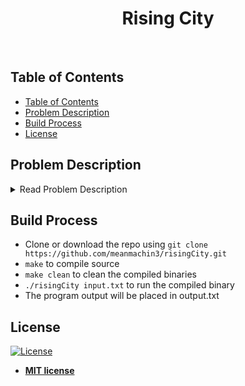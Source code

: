 <h1 align="center"> Rising City </h1> <br>

<!-- START doctoc generated TOC please keep comment here to allow auto update -->
<!-- DON'T EDIT THIS SECTION, INSTEAD RE-RUN doctoc TO UPDATE -->
## Table of Contents

- [Table of Contents](#table-of-contents)
- [Problem Description](#problem-description)
- [Build Process](#build-process)
- [License](#license)

<!-- END doctoc generated TOC please keep comment here to allow auto update -->

## Problem Description

<details><summary>Read Problem Description</summary>
<p>

Wayne Enterprises is developing a new city. They are constructing many buildings and plan to use software to keep track of all buildings under construction in this new city. A building record has the following fields:

__buildingNum__: unique integer identifier for each building.  
__executed_time__: total number of days spent so far on this building.  
__total_time__: the total number of days needed to complete the construction of the building.  

The needed operations are:

1. Print (buildingNum) prints the triplet buildingNume,executed_time,total_time.
2. Print (buildingNum1, buildingNum2) prints all triplets bn, executed_tims, total_time for which buildingNum1 <= bn <= buildingNum2.
3. Insert (buildingNum,total_time) where buildingNum is different from existing building numbers and executed_time = 0.

In order to complete the given task, you must use a min-heap and a Red-Black Tree (RBT). You must write your own code the min heap and RBT. Also, you may assume that the number of active buildings will not exceed 2000.

A min heap should be used to store (buildingNums,executed_time,total_time) triplets ordered by executed_time. You mwill need a suitable mechanism to handle duplicate executed_times in your min heap. An RBT should be used store (buildingNums,executed_time,total_time) triplets ordered by buildingNum. You are required to maintain pointers between corresponding nodes in the min-heap and RBT.

Wayne Construction works on one building at a time. When it is time to select a building to work on, the building with the lowest executed_time (ties are broken by selecting the building with the lowest buildingNum) is selected. The selected building is worked on until complete or for 5 days, whichever happens first. If the building completes during this period its number and day of completion is output and it is removed from the data structures. Otherwise, the building’s executed_time is updated. In both cases, Wayne Construction selects the next building to work on using the selection rule. When no building remains, the completion date of the new city is output.

</p>
</details>

## Build Process

- Clone or download the repo using `git clone https://github.com/meanmachin3/risingCity.git`
- `make` to compile source
- `make clean` to clean the compiled binaries
- `./risingCity input.txt` to run the compiled binary
- The program output will be placed in output.txt

## License

[![License](http://img.shields.io/:license-mit-blue.svg?style=flat-square)](http://badges.mit-license.org)
- **[MIT license](http://opensource.org/licenses/mit-license.php)**
